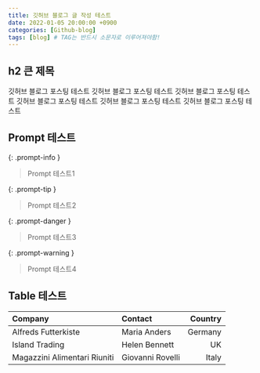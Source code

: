 ```yaml
---
title: 깃허브 블로그 글 작성 테스트
date: 2022-01-05 20:00:00 +0900
categories: [Github-blog]
tags: [blog] # TAG는 반드시 소문자로 이루어져야함!
---
```


## h2 큰 제목

깃허브 블로그 포스팅 테스트 깃허브 블로그 포스팅 테스트 깃허브 블로그 포스팅 테스트 깃허브 블로그 포스팅 테스트 깃허브 블로그 포스팅 테스트 깃허브 블로그 포스팅 테스트

## Prompt 테스트

{: .prompt-info }

> Prompt 테스트1

{: .prompt-tip }

> Prompt 테스트2

{: .prompt-danger }

> Prompt 테스트3

{: .prompt-warning }

> Prompt 테스트4



## Table 테스트

| Company                      | Contact          | Country |
| :--------------------------- | :--------------- | ------: |
| Alfreds Futterkiste          | Maria Anders     | Germany |
| Island Trading               | Helen Bennett    |      UK |
| Magazzini Alimentari Riuniti | Giovanni Rovelli |   Italy |
